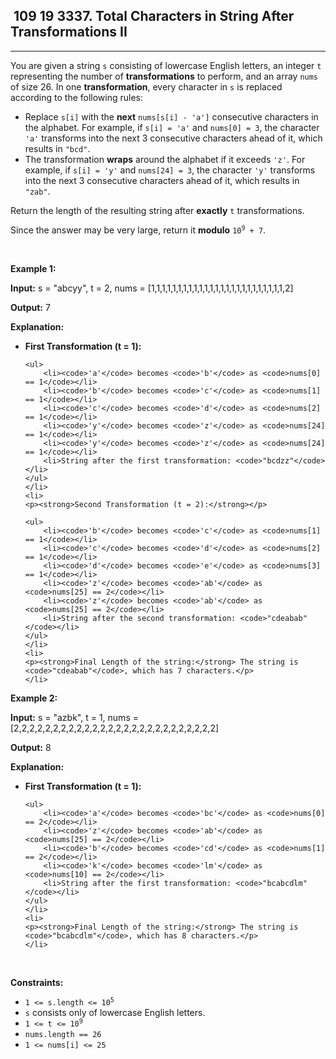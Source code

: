 <h2> 109 19
3337. Total Characters in String After Transformations II</h2><hr><div><p>You are given a string <code>s</code> consisting of lowercase English letters, an integer <code>t</code> representing the number of <strong>transformations</strong> to perform, and an array <code>nums</code> of size 26. In one <strong>transformation</strong>, every character in <code>s</code> is replaced according to the following rules:</p>

<ul>
	<li>Replace <code>s[i]</code> with the <strong>next</strong> <code>nums[s[i] - 'a']</code> consecutive characters in the alphabet. For example, if <code>s[i] = 'a'</code> and <code>nums[0] = 3</code>, the character <code>'a'</code> transforms into the next 3 consecutive characters ahead of it, which results in <code>"bcd"</code>.</li>
	<li>The transformation <strong>wraps</strong> around the alphabet if it exceeds <code>'z'</code>. For example, if <code>s[i] = 'y'</code> and <code>nums[24] = 3</code>, the character <code>'y'</code> transforms into the next 3 consecutive characters ahead of it, which results in <code>"zab"</code>.</li>
</ul>

<p>Return the length of the resulting string after <strong>exactly</strong> <code>t</code> transformations.</p>

<p>Since the answer may be very large, return it <strong>modulo</strong> <code>10<sup>9</sup> + 7</code>.</p>

<p>&nbsp;</p>
<p><strong class="example">Example 1:</strong></p>

<div class="example-block">
<p><strong>Input:</strong> <span class="example-io">s = "abcyy", t = 2, nums = [1,1,1,1,1,1,1,1,1,1,1,1,1,1,1,1,1,1,1,1,1,1,1,1,1,2]</span></p>

<p><strong>Output:</strong> <span class="example-io">7</span></p>

<p><strong>Explanation:</strong></p>

<ul>
	<li>
	<p><strong>First Transformation (t = 1):</strong></p>

	<ul>
		<li><code>'a'</code> becomes <code>'b'</code> as <code>nums[0] == 1</code></li>
		<li><code>'b'</code> becomes <code>'c'</code> as <code>nums[1] == 1</code></li>
		<li><code>'c'</code> becomes <code>'d'</code> as <code>nums[2] == 1</code></li>
		<li><code>'y'</code> becomes <code>'z'</code> as <code>nums[24] == 1</code></li>
		<li><code>'y'</code> becomes <code>'z'</code> as <code>nums[24] == 1</code></li>
		<li>String after the first transformation: <code>"bcdzz"</code></li>
	</ul>
	</li>
	<li>
	<p><strong>Second Transformation (t = 2):</strong></p>

	<ul>
		<li><code>'b'</code> becomes <code>'c'</code> as <code>nums[1] == 1</code></li>
		<li><code>'c'</code> becomes <code>'d'</code> as <code>nums[2] == 1</code></li>
		<li><code>'d'</code> becomes <code>'e'</code> as <code>nums[3] == 1</code></li>
		<li><code>'z'</code> becomes <code>'ab'</code> as <code>nums[25] == 2</code></li>
		<li><code>'z'</code> becomes <code>'ab'</code> as <code>nums[25] == 2</code></li>
		<li>String after the second transformation: <code>"cdeabab"</code></li>
	</ul>
	</li>
	<li>
	<p><strong>Final Length of the string:</strong> The string is <code>"cdeabab"</code>, which has 7 characters.</p>
	</li>
</ul>
</div>

<p><strong class="example">Example 2:</strong></p>

<div class="example-block">
<p><strong>Input:</strong> <span class="example-io">s = "azbk", t = 1, nums = [2,2,2,2,2,2,2,2,2,2,2,2,2,2,2,2,2,2,2,2,2,2,2,2,2,2]</span></p>

<p><strong>Output:</strong> <span class="example-io">8</span></p>

<p><strong>Explanation:</strong></p>

<ul>
	<li>
	<p><strong>First Transformation (t = 1):</strong></p>

	<ul>
		<li><code>'a'</code> becomes <code>'bc'</code> as <code>nums[0] == 2</code></li>
		<li><code>'z'</code> becomes <code>'ab'</code> as <code>nums[25] == 2</code></li>
		<li><code>'b'</code> becomes <code>'cd'</code> as <code>nums[1] == 2</code></li>
		<li><code>'k'</code> becomes <code>'lm'</code> as <code>nums[10] == 2</code></li>
		<li>String after the first transformation: <code>"bcabcdlm"</code></li>
	</ul>
	</li>
	<li>
	<p><strong>Final Length of the string:</strong> The string is <code>"bcabcdlm"</code>, which has 8 characters.</p>
	</li>
</ul>
</div>

<p>&nbsp;</p>
<p><strong>Constraints:</strong></p>

<ul>
	<li><code>1 &lt;= s.length &lt;= 10<sup>5</sup></code></li>
	<li><code>s</code> consists only of lowercase English letters.</li>
	<li><code>1 &lt;= t &lt;= 10<sup>9</sup></code></li>
	<li><code><font face="monospace">nums.length == 26</font></code></li>
	<li><code><font face="monospace">1 &lt;= nums[i] &lt;= 25</font></code></li>
</ul>
</div>
